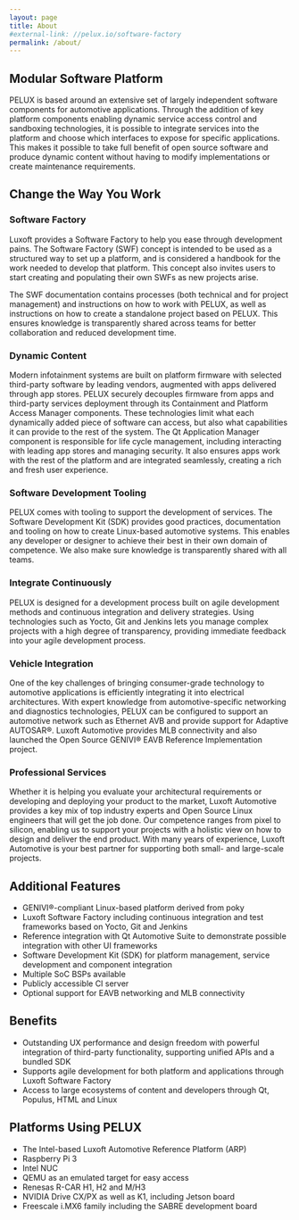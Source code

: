 ```yaml
---
layout: page
title: About
#external-link: //pelux.io/software-factory
permalink: /about/
---
```


## Modular Software Platform

PELUX is based around an extensive set of largely independent software
components for automotive applications. Through the addition of key platform
components enabling dynamic service access control and sandboxing technologies,
it is possible to integrate services into the platform and choose which
interfaces to expose for specific applications. This makes it possible to take
full benefit of open source software and produce dynamic content without having
to modify implementations or create maintenance requirements.

## Change the Way You Work

### Software Factory
Luxoft provides a Software Factory to help you ease through development pains.
The Software Factory (SWF) concept is intended to be used as a structured way
to set up a platform, and is considered a handbook for the work needed to
develop that platform. This concept also invites users to start creating and
populating their own SWFs as new projects arise.
 
The SWF documentation contains processes (both technical and for project
management) and instructions on how to work with PELUX, as well as instructions
on how to create a standalone project based on PELUX. This ensures knowledge is
transparently shared across teams for better collaboration and reduced
development time.

### Dynamic Content
Modern infotainment systems are built on platform firmware with selected
third-party software by leading vendors, augmented with apps delivered through
app stores. PELUX securely decouples firmware from apps and third-party
services deployment through its Containment and Platform Access Manager
components. These technologies limit what each dynamically added piece of
software can access, but also what capabilities it can provide to the rest of
the system. The Qt Application Manager component is responsible for life cycle
management, including interacting with leading app stores and managing security.
It also ensures apps work with the rest of the platform and are integrated
seamlessly, creating a rich and fresh user experience.

### Software Development Tooling
PELUX comes with tooling to support the development of services. The Software
Development Kit (SDK) provides good practices, documentation and tooling on how
to create Linux-based automotive systems. This enables any developer or designer
to achieve their best in their own domain of competence. We also make sure
knowledge is transparently shared with all teams.

### Integrate Continuously
PELUX is designed for a development process built on agile development methods
and continuous integration and delivery strategies. Using technologies such as
Yocto, Git and Jenkins lets you manage complex projects with a high degree of
transparency, providing immediate feedback into your agile development process.

### Vehicle Integration
One of the key challenges of bringing consumer-grade technology to automotive
applications is efficiently integrating it into electrical architectures. With
expert knowledge from automotive-specific networking and diagnostics
technologies, PELUX can be configured to support an automotive network such as
Ethernet AVB and provide support for Adaptive AUTOSAR&reg;. Luxoft Automotive
provides MLB connectivity and also launched the Open Source GENIVI&reg; EAVB
Reference Implementation project.

### Professional Services
Whether it is helping you evaluate your architectural requirements or developing
and deploying your product to the market, Luxoft Automotive provides a key mix
of top industry experts and Open Source Linux engineers that will get the job
done. Our competence ranges from pixel to silicon, enabling us to support your
projects with a holistic view on how to design and deliver the end product. With
many years of experience, Luxoft Automotive is your best partner for supporting
both small- and large-scale projects.

## Additional Features
- GENIVI&reg;-compliant Linux-based platform derived from poky
- Luxoft Software Factory including continuous integration and test frameworks
  based on Yocto, Git and Jenkins 
- Reference integration with Qt Automotive Suite to demonstrate possible
  integration with other UI frameworks
- Software Development Kit (SDK) for platform management, service development
  and component integration
- Multiple SoC BSPs available
- Publicly accessible CI server
- Optional support for EAVB networking and MLB connectivity

## Benefits
- Outstanding UX performance and design freedom with powerful integration of
  third-party functionality, supporting unified APIs and a bundled SDK
- Supports agile development for both platform and applications through Luxoft
  Software Factory
- Access to large ecosystems of content and developers through Qt, Populus, HTML
  and Linux

## Platforms Using PELUX
- The Intel-based Luxoft Automotive Reference Platform (ARP)
- Raspberry Pi 3
- Intel NUC
- QEMU as an emulated target for easy access
- Renesas R-CAR H1, H2 and M/H3
- NVIDIA Drive CX/PX as well as K1, including Jetson board
- Freescale i.MX6 family including the SABRE development board
